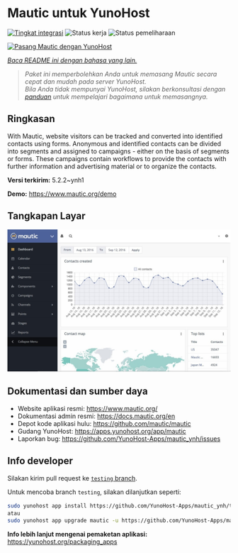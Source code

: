 <!--
N.B.: README ini dibuat secara otomatis oleh <https://github.com/YunoHost/apps/tree/master/tools/readme_generator>
Ini TIDAK boleh diedit dengan tangan.
-->

# Mautic untuk YunoHost

[![Tingkat integrasi](https://apps.yunohost.org/badge/integration/mautic)](https://ci-apps.yunohost.org/ci/apps/mautic/)
![Status kerja](https://apps.yunohost.org/badge/state/mautic)
![Status pemeliharaan](https://apps.yunohost.org/badge/maintained/mautic)

[![Pasang Mautic dengan YunoHost](https://install-app.yunohost.org/install-with-yunohost.svg)](https://install-app.yunohost.org/?app=mautic)

*[Baca README ini dengan bahasa yang lain.](./ALL_README.md)*

> *Paket ini memperbolehkan Anda untuk memasang Mautic secara cepat dan mudah pada server YunoHost.*  
> *Bila Anda tidak mempunyai YunoHost, silakan berkonsultasi dengan [panduan](https://yunohost.org/install) untuk mempelajari bagaimana untuk memasangnya.*

## Ringkasan

With Mautic, website visitors can be tracked and converted into identified contacts using forms. Anonymous and identified contacts can be divided into segments and assigned to campaigns - either on the basis of segments or forms. These campaigns contain workflows to provide the contacts with further information and advertising material or to organize the contacts.


**Versi terkirim:** 5.2.2~ynh1

**Demo:** <https://www.mautic.org/demo>

## Tangkapan Layar

![Tangkapan Layar pada Mautic](./doc/screenshots/mautic-Screenshots.jpg)

## Dokumentasi dan sumber daya

- Website aplikasi resmi: <https://www.mautic.org/>
- Dokumentasi admin resmi: <https://docs.mautic.org/en>
- Depot kode aplikasi hulu: <https://github.com/mautic/mautic>
- Gudang YunoHost: <https://apps.yunohost.org/app/mautic>
- Laporkan bug: <https://github.com/YunoHost-Apps/mautic_ynh/issues>

## Info developer

Silakan kirim pull request ke [`testing` branch](https://github.com/YunoHost-Apps/mautic_ynh/tree/testing).

Untuk mencoba branch `testing`, silakan dilanjutkan seperti:

```bash
sudo yunohost app install https://github.com/YunoHost-Apps/mautic_ynh/tree/testing --debug
atau
sudo yunohost app upgrade mautic -u https://github.com/YunoHost-Apps/mautic_ynh/tree/testing --debug
```

**Info lebih lanjut mengenai pemaketan aplikasi:** <https://yunohost.org/packaging_apps>

